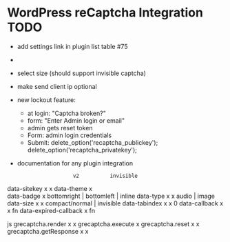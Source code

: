 WordPress reCaptcha Integration TODO
====================================

- add settings link in plugin list table #75
- 
- select size (should support invisible captcha)
- make send client ip optional
- new lockout feature:
	- at login: "Captcha broken?"
	- form: "Enter Admin login or email"
	- admin gets reset token
	- Form: admin login credentials
	- Submit: delete_option('recaptcha_publickey'); delete_option('recaptcha_privatekey');
- documentation for any plugin integration

						v2			invisible
data-sitekey			x			x
data-theme				x			
data-badge							x				bottomright | bottomleft | inline
data-type				x			x				audio | image
data-size				x			x				compact/normal | invisible
data-tabindex			x			x				0
data-callback			x			x				fn
data-expired-callback	x							fn


js
grecaptcha.render		x			x
grecaptcha.execute					x
grecaptcha.reset		x			x
grecaptcha.getResponse	x			x
